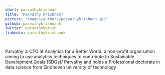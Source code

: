 ```yaml
---
short: parvathykrishnan
title: "Parvathy Krishnan"
picture: "images/authors/parvathykrishnan.jpg"
github: parvathykrishnank
twitter: parvathykkrish
linkedin: parvathykrishnank

---
```


Parvathy is CTO at Analytics for a Better World, a non-profit organisation aiming to use analytics  techniques to contribute to Sustainable Development Goals (SDGs)/ Parvathy and holds a Professional doctorate in data science from Eindhoven university of technology
